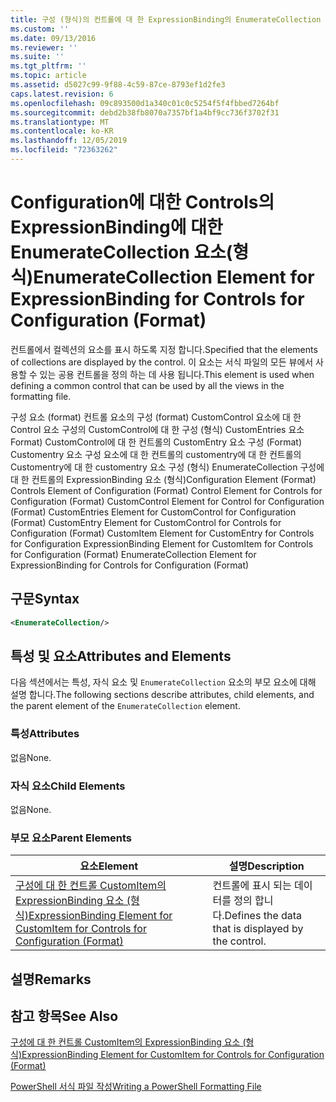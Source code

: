 ```yaml
---
title: 구성 (형식)의 컨트롤에 대 한 ExpressionBinding의 EnumerateCollection 요소 | Microsoft Docs
ms.custom: ''
ms.date: 09/13/2016
ms.reviewer: ''
ms.suite: ''
ms.tgt_pltfrm: ''
ms.topic: article
ms.assetid: d5027c99-9f88-4c59-87ce-8793ef1d2fe3
caps.latest.revision: 6
ms.openlocfilehash: 09c893500d1a340c01c0c5254f5f4fbbed7264bf
ms.sourcegitcommit: debd2b38fb8070a7357bf1a4bf9cc736f3702f31
ms.translationtype: MT
ms.contentlocale: ko-KR
ms.lasthandoff: 12/05/2019
ms.locfileid: "72363262"
---
```

# <a name="enumeratecollection-element-for-expressionbinding-for-controls-for-configuration-format"></a><span data-ttu-id="18400-102">Configuration에 대한 Controls의 ExpressionBinding에 대한 EnumerateCollection 요소(형식)</span><span class="sxs-lookup"><span data-stu-id="18400-102">EnumerateCollection Element for ExpressionBinding for Controls for Configuration (Format)</span></span>

<span data-ttu-id="18400-103">컨트롤에서 컬렉션의 요소를 표시 하도록 지정 합니다.</span><span class="sxs-lookup"><span data-stu-id="18400-103">Specified that the elements of collections are displayed by the control.</span></span> <span data-ttu-id="18400-104">이 요소는 서식 파일의 모든 뷰에서 사용할 수 있는 공용 컨트롤을 정의 하는 데 사용 됩니다.</span><span class="sxs-lookup"><span data-stu-id="18400-104">This element is used when defining a common control that can be used by all the views in the formatting file.</span></span>

<span data-ttu-id="18400-105">구성 요소 (format) 컨트롤 요소의 구성 (format) CustomControl 요소에 대 한 Control 요소 구성의 CustomControl에 대 한 구성 (형식) CustomEntries 요소 Format) CustomControl에 대 한 컨트롤의 CustomEntry 요소 구성 (Format) Customentry 요소 구성 요소에 대 한 컨트롤의 customentry에 대 한 컨트롤의 Customentry에 대 한 customentry 요소 구성 (형식) EnumerateCollection 구성에 대 한 컨트롤의 ExpressionBinding 요소 (형식)</span><span class="sxs-lookup"><span data-stu-id="18400-105">Configuration Element (Format) Controls Element of Configuration (Format) Control Element for Controls for Configuration (Format) CustomControl Element for Control for Configuration (Format) CustomEntries Element for CustomControl for Configuration (Format) CustomEntry Element for CustomControl for Controls for Configuration (Format) CustomItem Element for CustomEntry for Controls for Configuration ExpressionBinding Element for CustomItem for Controls for Configuration (Format) EnumerateCollection Element for ExpressionBinding for Controls for Configuration (Format)</span></span>

## <a name="syntax"></a><span data-ttu-id="18400-106">구문</span><span class="sxs-lookup"><span data-stu-id="18400-106">Syntax</span></span>

```xml
<EnumerateCollection/>
```

## <a name="attributes-and-elements"></a><span data-ttu-id="18400-107">특성 및 요소</span><span class="sxs-lookup"><span data-stu-id="18400-107">Attributes and Elements</span></span>

<span data-ttu-id="18400-108">다음 섹션에서는 특성, 자식 요소 및 `EnumerateCollection` 요소의 부모 요소에 대해 설명 합니다.</span><span class="sxs-lookup"><span data-stu-id="18400-108">The following sections describe attributes, child elements, and the parent element of the `EnumerateCollection` element.</span></span>

### <a name="attributes"></a><span data-ttu-id="18400-109">특성</span><span class="sxs-lookup"><span data-stu-id="18400-109">Attributes</span></span>

<span data-ttu-id="18400-110">없음</span><span class="sxs-lookup"><span data-stu-id="18400-110">None.</span></span>

### <a name="child-elements"></a><span data-ttu-id="18400-111">자식 요소</span><span class="sxs-lookup"><span data-stu-id="18400-111">Child Elements</span></span>

<span data-ttu-id="18400-112">없음</span><span class="sxs-lookup"><span data-stu-id="18400-112">None.</span></span>

### <a name="parent-elements"></a><span data-ttu-id="18400-113">부모 요소</span><span class="sxs-lookup"><span data-stu-id="18400-113">Parent Elements</span></span>

|<span data-ttu-id="18400-114">요소</span><span class="sxs-lookup"><span data-stu-id="18400-114">Element</span></span>|<span data-ttu-id="18400-115">설명</span><span class="sxs-lookup"><span data-stu-id="18400-115">Description</span></span>|
|-------------|-----------------|
|[<span data-ttu-id="18400-116">구성에 대 한 컨트롤 CustomItem의 ExpressionBinding 요소 (형식)</span><span class="sxs-lookup"><span data-stu-id="18400-116">ExpressionBinding Element for CustomItem for Controls for Configuration (Format)</span></span>](./expressionbinding-element-for-customitem-for-controls-for-configuration-format.md)|<span data-ttu-id="18400-117">컨트롤에 표시 되는 데이터를 정의 합니다.</span><span class="sxs-lookup"><span data-stu-id="18400-117">Defines the data that is displayed by the control.</span></span>|

## <a name="remarks"></a><span data-ttu-id="18400-118">설명</span><span class="sxs-lookup"><span data-stu-id="18400-118">Remarks</span></span>

## <a name="see-also"></a><span data-ttu-id="18400-119">참고 항목</span><span class="sxs-lookup"><span data-stu-id="18400-119">See Also</span></span>

[<span data-ttu-id="18400-120">구성에 대 한 컨트롤 CustomItem의 ExpressionBinding 요소 (형식)</span><span class="sxs-lookup"><span data-stu-id="18400-120">ExpressionBinding Element for CustomItem for Controls for Configuration (Format)</span></span>](./expressionbinding-element-for-customitem-for-controls-for-configuration-format.md)

[<span data-ttu-id="18400-121">PowerShell 서식 파일 작성</span><span class="sxs-lookup"><span data-stu-id="18400-121">Writing a PowerShell Formatting File</span></span>](./writing-a-powershell-formatting-file.md)
